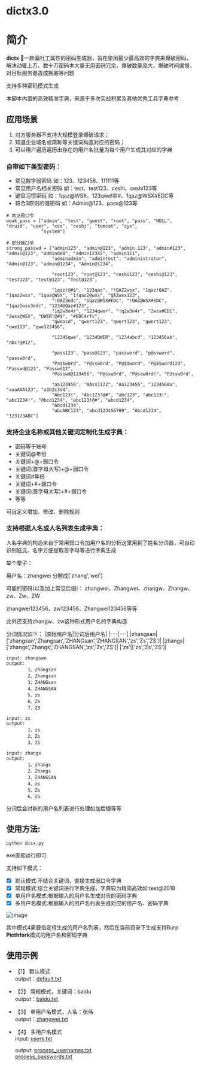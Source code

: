 # dictx3.0

# 简介

**dictx** :dizzy:一款偏社工属性的密码生成器，旨在使用最少最高效的字典来爆破密码，解决动辄上万、数十万密码本大量无用密码冗余，爆破数量庞大，爆破时间缓慢，对目标服务器造成拥塞等问题

支持多种密码模式生成

本脚本内置的高效精准字典，来源于多次实战积累及其他优秀工具字典参考

## 应用场景
1. 对方服务器不支持大规模登录爆破请求；
2. 知道企业域名或简称等关键词构造对应的密码；
3. 可以用户遍历遍历出存在的用户名批量为每个用户生成其对应的字典


### 自带如下类型密码：
- 常见数字弱密码 如：123、123456、111111等
- 常见用户名相关密码 如：test、test123、ceshi、ceshi123等
- 键盘习惯密码 如：1qaz@WSX、123qwe!@#、1qaz@WSX#EDC等
- 符合3原则的强密码 如：Admin@123、pass@123等

```
# 常见弱口令
weak_pass = ["admin", "test", "guest", "root", "pass", "NULL", "druid", "user", "ces", "ceshi", "tomcat", "sys",
             "system"]

# 部分强口令
strong_passwd = ["admin123", "admin@123", "admin.123", "admin#123", "admin@123", "admin888", "admin12345", "admin111",
                 "adminadmin", "admintest", "administrator", "Admin@123", "admin@1234", "Admin@1234",

                 "root123", "root@123", "ceshi123", "ceshi@123", "test123", "test@123", "Test@123",

                 "1qaz!@#$", "123qaz", "!QAZ2wsx", "1qaz!QAZ", "1qaz2wsx", "1qaz@WSX", "1!qaz2@wsx", "QAZwsx123",
                 "!QAZ3edc", "1qaz@WSX#EDC", "!QAZ@WSX#EDC", "1qaz2wsx3edc", "1234@Qaz#123",
                 "1q2w3e4r", "1234qwer", "!q2w3e4r", "2wsx#EDC", "2wsx@WSX", "QWER!@#$", "#EDC4rfv",
                 "qweasd", "qwert123", "qwert123", "qwert123", "qwe123", "qwe123456",

                 "12345qwe", "1234QWER", "1234abcd", "123456ab", "abc!@#12",

                 "pass123", "pass@123", "password", "p@ssword", "passw0rd",
                 "Pa$$w0rd", "P@ssw0rd", "P@$$word", "P@$$word123", "Passwd@123", "Passwd12",
                 "Passwd@123456", "P@ssw0rd", "P@ssw0rd!", "P2ssw0rd",

                 "aa123456", "AAss1122", "Aa123456", "123456Aa", "aaaAAA123", "a1b2c3d4",
                 "Abc123!", "Abc123!@#", "abc123", "abc123!", "abc1234!", "@bcd1234", "abc123!@#", "abcd1234",
                 "Abcd1234",
                 "abcABC123", "abcd123456789", "Abcd1234", "123123ABC"]

```



### 支持企业名称或其他关键词定制化生成字典：
- 密码等于账号
- 关键词@年份
- 关键词+@+弱口令
- 关键词(首字母大写)+@+弱口令
- 关键词#年份
- 关键词+#+弱口令
- 关键词(首字母大写)+#+弱口令
- 等等

可自定义增加、修改、删除规则


### 支持根据人名或人名列表生成字典：
人名字典的构造来自于常用弱口令加用户名的分析这里用到了姓名分词器，可自动识别姓氏、名字方便提取首字母等进行字典生成

举个栗子：

用户名：zhangwei 分解成['zhang','wei']

可能的密码(以及加上常见后缀)：
zhangwei、Zhangwei、zhangw、Zhangw、zw、Zw、ZW

zhangwei123456、zw123456、Zhangwei123456等等

此外还支持zhangw、zw这种形式用户名的字典构造

分词情况如下：
|原始用户名|分词后用户名|
|---|---|
|zhangsan|['zhangsan','Zhangsan','ZHANGsan','ZHANGSAN','zs','Zs','ZS']|
|zhangs|['zhangs','Zhangs','ZHANGSAN','zs','Zs','ZS']|
|'zs'|['zs','Zs','ZS']|

```
input: zhangsan
output:
        1、zhangsan
        2、Zhangsan
        3、ZHANGsan
        4、ZHANGSAN
        5、zs
        6、Zs
        7、ZS

input: zs
output:
        1、zs
        2、Zs
        3、ZS
    
input: zhangs
output:
        1、zhangs
        2、Zhangs
        3、ZHANGSAN
        4、zs
        5、Zs
        6、ZS
```
分词后会对新的用户名列表进行处理如加后缀等等

## 使用方法: 
`python dicx.py`

exe直接运行即可

支持如下模式：
- [x] 默认模式:不结合关键词，直接生成弱口令字典
- [x] 常规模式:结合关键词进行字典生成，字典较为精简高效如:test@2018
- [x] 单用户名模式:根据输入的用户名生成对应的密码字典
- [x] 多用户名模式:根据输入的用户名列表生成对应的用户名、密码字典

![image](https://github.com/source-xu/dictx/assets/56073532/d5535642-4a26-4912-8b7f-ce811cddfd7f)

其中模式4需要指定待生成的用户名列表，然后在当前目录下生成支持Burp **Picthfork**模式的用户名和密码字典


## 使用示例
- 【1】 默认模式  
  output：[default.txt](https://github.com/source-xu/dictx/files/11888809/default.txt)

- 【2】 常规模式，关键词：baidu  
  output：[baidu.txt](https://github.com/source-xu/dictx/files/11888833/baidu.txt)

- 【3】 单用户名模式，人名：张伟  
  output：[zhangwei.txt](https://github.com/source-xu/dictx/files/11888854/zhangwei.txt)

  
- 【4】 多用户名模式  
  input: [users.txt](https://github.com/source-xu/dictx/files/11888881/users.txt)

  output: [process_usernames.txt](https://github.com/source-xu/dictx/files/11888886/process_usernames.txt)  
         [process_passwords.txt](https://github.com/source-xu/dictx/files/11888889/process_passwords.txt)
